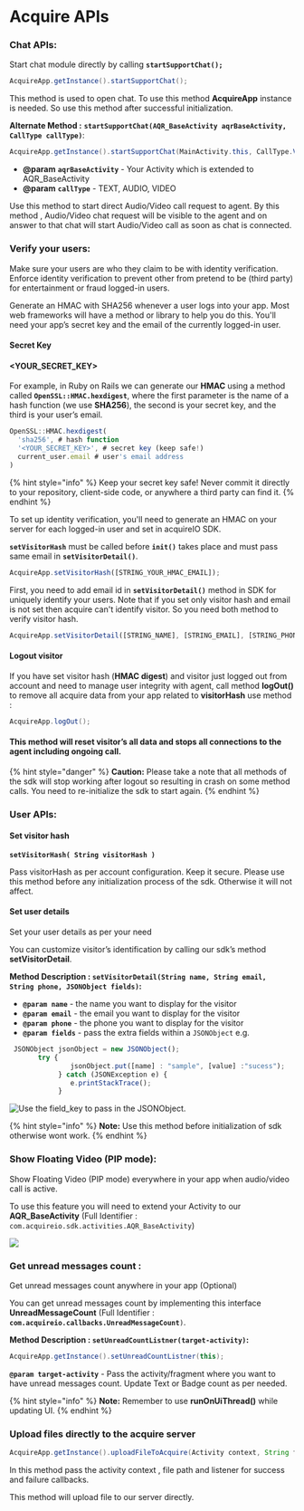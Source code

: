 # Acquire APIs

### Chat APIs:

Start chat module directly by calling **`startSupportChat();`**

```java
AcquireApp.getInstance().startSupportChat();
```

This method is used to open chat. To use this method **AcquireApp** instance is needed. So use this method after successful initialization.

**Alternate Method :** **`startSupportChat(AQR_BaseActivity aqrBaseActivity, CallType callType)`**:

```java
AcquireApp.getInstance().startSupportChat(MainActivity.this, CallType.VIDEO);
```

* **@param** **`aqrBaseActivity`** - Your Activity which is extended to AQR\_BaseActivity
* **@param** **`callType`** - TEXT, AUDIO, VIDEO

Use this method to start direct Audio/Video call request to agent. By this method , Audio/Video chat request will be visible to the agent and on answer to that chat will start Audio/Video call as soon as chat is connected.

### Verify your users:

Make sure your users are who they claim to be with identity verification. Enforce identity verification to prevent other from pretend to be \(third party\) for entertainment or fraud logged-in users.

Generate an HMAC with SHA256 whenever a user logs into your app. Most web frameworks will have a method or library to help you do this. You'll need your app’s secret key and the email of the currently logged-in user.

#### **Secret Key**

#### &lt;YOUR\_SECRET\_KEY&gt;

For example, in Ruby on Rails we can generate our **HMAC** using a method called **`OpenSSL::HMAC.hexdigest`**, where the first parameter is the name of a hash function \(we use **SHA256**\), the second is your secret key, and the third is your user’s email.

```javascript
OpenSSL::HMAC.hexdigest(
  'sha256', # hash function
  '<YOUR_SECRET_KEY>', # secret key (keep safe!)
  current_user.email # user's email address
)
```

{% hint style="info" %}
 Keep your secret key safe! Never commit it directly to your repository, client-side code, or anywhere a third party can find it.
{% endhint %}

To set up identity verification, you'll need to generate an HMAC on your server for each logged-in user and set in acquireIO SDK.

**`setVisitorHash`** must be called before **`init()`** takes place and must pass same email in **`setVisitorDetail()`**.

```javascript
AcquireApp.setVisitorHash([STRING_YOUR_HMAC_EMAIL]);
```

 First, you need to add email id in **`setVisitorDetail()`** method in SDK for uniquely identify your users. Note that if you set only visitor hash and email is not set then acquire can't identify visitor. So you need both method to verify visitor hash.

```javascript
AcquireApp.setVisitorDetail([STRING_NAME], [STRING_EMAIL], [STRING_PHONE_NUMBER]);
```

#### **Logout visitor**

If you have set visitor hash \(**HMAC digest**\) and visitor just logged out from account and need to manage user integrity with agent, call method **logOut\(\)** to remove all acquire data from your app related to **visitorHash** use method :

```java
AcquireApp.logOut();
```

#### This method will reset visitor’s all data and stops all connections to the agent including ongoing call.

{% hint style="danger" %}
**Caution:** Please take a note that all methods of the sdk will stop working after logout so resulting in crash on some method calls. You need to re-initialize the sdk to start again.
{% endhint %}

### User APIs:

#### Set visitor hash

**`setVisitorHash( String visitorHash )`**

Pass visitorHash as per account configuration. Keep it secure. Please use this method before any initialization process of the sdk. Otherwise it will not affect.

#### Set user details

Set your user details as per your need 

You can customize visitor’s identification by calling our sdk’s method **setVisitorDetail**.

**Method Description : `setVisitorDetail(String name, String email, String phone, JSONObject fields)`:**

* **`@param name`** - the name you want to display for the visitor
* **`@param email`** - the email you want to display for the visitor
* **`@param phone`**  - the phone you want to display for the visitor
* **`@param fields`**  - pass the extra fields within a `JSONObject` e.g.

```javascript
 JSONObject jsonObject = new JSONObject();
       try {
               jsonObject.put([name] : "sample", [value] :"sucess");
            } catch (JSONException e) {
               e.printStackTrace();
            }
```

![Use the field\_key to pass in the JSONObject.](../.gitbook/assets/image%20%281%29.png)

{% hint style="info" %}
**Note:** Use this method before initialization of sdk otherwise wont work.
{% endhint %}

### Show Floating Video \(PIP mode\):

Show Floating Video \(PIP mode\) everywhere in your app when audio/video call is active.

To use this feature you will need to extend your Activity to our **AQR\_BaseActivity** \(Full Identifier : `com.acquireio.sdk.activities.AQR_BaseActivity`\)

![](../.gitbook/assets/api-explore.jpg)

### Get unread messages count : <a id="get-unread-messages-count"></a>

Get unread messages count anywhere in your app \(Optional\)

You can get unread messages count by implementing this interface **UnreadMessageCount** \(Full Identifier : **`com.acquireio.callbacks.UnreadMessageCount`**`)`.

**Method Description : `setUnreadCountListner(target-activity)`:**

```java
AcquireApp.getInstance().setUnreadCountListner(this);
```

**`@param target-activity`** - Pass the activity/fragment where you want to have unread messages count. Update Text or Badge count as per needed.

{% hint style="info" %}
**Note:** Remember to use **runOnUiThread\(\)** while updating UI.
{% endhint %}

### Upload files directly to the acquire server <a id="upload-files-directly-to-the-acquire-server"></a>

```java
AcquireApp.getInstance().uploadFileToAcquire(Activity context, String filePath, UploadFileListener uploadFileListener);
```

In this method pass the activity context , file path and listener for success and failure callbacks.

This method will upload file to our server directly.



